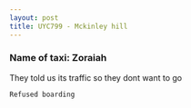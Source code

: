 ```yaml
---
layout: post
title: UYC799 - Mckinley hill
---
```


### Name of taxi: Zoraiah 

They told us its traffic so they dont want to go

```Refused boarding```
